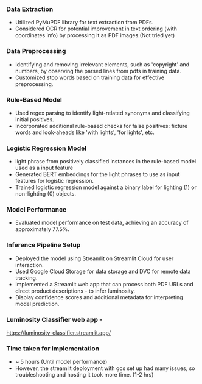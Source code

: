 ### Data Extraction
- Utilized PyMuPDF library for text extraction from PDFs.
- Considered OCR for potential improvement in text ordering (with coordinates info) by processing it as PDF images.(Not tried yet)

### Data Preprocessing
- Identifying and removing irrelevant elements, such as 'copyright' and numbers, by observing the parsed lines from pdfs in training data.
- Customized stop words based on training data for effective preprocessing.

### Rule-Based Model
- Used regex parsing to identify light-related synonyms and classifying initial positives.
- Incorporated additional rule-based checks for false positives: fixture words and look-aheads like 'with lights', 'for lights', etc.

### Logistic Regression Model
- light phrase from positively classified instances in the rule-based model used as a input feature
- Generated BERT embeddings for the light phrases to use as input features for logistic regression.
- Trained logistic regression model against a binary label for lighting (1) or non-lighting (0) objects.

### Model Performance
- Evaluated model performance on test data, achieving an accuracy of approximately 77.5%.

### Inference Pipeline Setup
- Deployed the model using Streamlit on Streamlit Cloud for user interaction.
- Used Google Cloud Storage for data storage and DVC for remote data tracking.
- Implemented a Streamlit web app that can process both PDF URLs and direct product descriptions - to infer luminosity.
- Display confidence scores and additional metadata for interpreting model prediction.

### Luminosity Classifier web app - 
https://luminosity-classifier.streamlit.app/


### Time taken for implementation
- ~ 5 hours (Until model performance)
- However, the streamlit deployment with gcs set up had many issues, so troubleshooting and hosting it took more time. (1-2 hrs)
